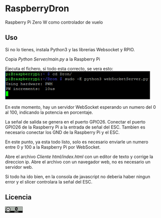 # RaspberryDron

Raspberry Pi Zero W como controlador de vuelo

## Uso ##
Si no lo tienes, instala Python3 y las librerias Websocket y RPIO.

Copia *Python Server/main.py* a la Raspberry Pi

Ejecuta el fichero, si todo esta correcto, se vera esto:
![ImagenShell-ConexionOK](/Imagenes/ImagenShell-ConexionOK.png)

En este momento, hay un servidor WebSocket esperando un numero del 0 al 100, indicando la potencia en porcentaje.

La señal de salida se genera en el puerto GPIO26. Conectar el puerto GPIO26 de la Raspberry Pi a la entrada de señal del ESC. Tambien es necesario conectar los GND de la Raspberry Pi y el ESC.


En este punto, ya esta todo listo, solo es necesario enviarle un numero entre 0 y 100 a la Raspberry Pi por WebSocket.

Abre el archivo *Cliente html/index.html* con un editor de texto y corrige la direccion ip. Abre el archivo con un navegador web, no es necesario un servidor web.

Si todo ha ido bien, en la consola de javascript no deberia haber ningun error y el slicer controlara la señal del ESC.

## Licencia ##
![Logo CC0](/Imagenes/CC0.png)
